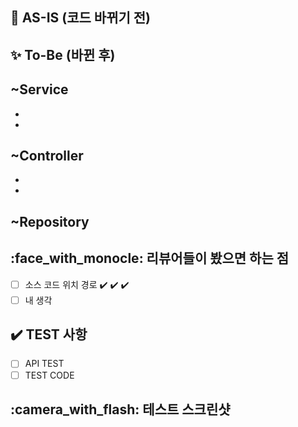 ## :pencil: AS-IS (코드 바뀌기 전)

## :sparkles: To-Be (바뀐 후)
~Service
-
-
-

~Controller
-
-
-

~Repository
-

## :face_with_monocle: 리뷰어들이 봤으면 하는 점

- [ ] 소스 코드 위치 경로
    :heavy_check_mark: 
    :heavy_check_mark: 
    :heavy_check_mark: 
- [ ] 내 생각

## :heavy_check_mark: TEST 사항

- [ ] API TEST
- [ ] TEST CODE
<!-- 이곳에 테스트 사항을 작성해주세요 -->

## :camera_with_flash: 테스트 스크린샷
